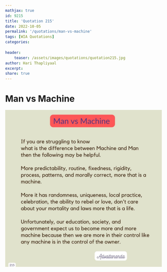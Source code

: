 ```yaml
---
mathjax: true
id: 9215
title: 'Quotation 215'
date: 2022-10-05
permalink: '/quotations/man-vs-machine'
tags: [WIA Quotations] 
categories: 

header:
    teaser: /assets/images/quotations/quotation215.jpg
author: Hari Thapliyaal 
excerpt:
share: true 
---
```


# Man vs Machine

![Man vs Machine](/assets/images/quotations/quotation215.jpg)
